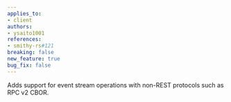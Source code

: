 ```yaml
---
applies_to:
- client
authors:
- ysaito1001
references:
- smithy-rs#121
breaking: false
new_feature: true
bug_fix: false
---
```

Adds support for event stream operations with non-REST protocols such as RPC v2 CBOR.
